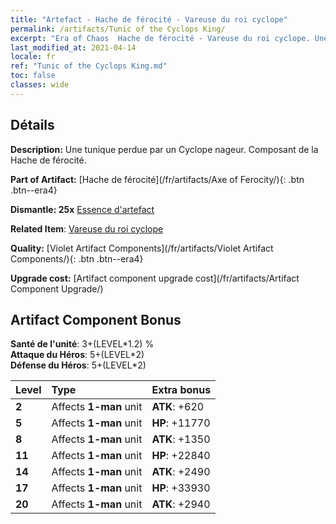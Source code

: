 ```yaml
---
title: "Artefact - Hache de férocité - Vareuse du roi cyclope"
permalink: /artifacts/Tunic of the Cyclops King/
excerpt: "Era of Chaos  Hache de férocité - Vareuse du roi cyclope. Une tunique perdue par un Cyclope nageur. Composant de la Hache de férocité."
last_modified_at: 2021-04-14
locale: fr
ref: "Tunic of the Cyclops King.md"
toc: false
classes: wide
---
```




## Détails

 **Description:** Une tunique perdue par un Cyclope nageur. Composant de la Hache de férocité.

 **Part of Artifact:** [Hache de férocité](/fr/artifacts/Axe of Ferocity/){: .btn .btn--era4}

 **Dismantle: 25x** [Essence d'artefact](/fr/Items/con_905/)

 **Related Item**: [Vareuse du roi cyclope](/fr/Items/art_128/)

 **Quality:** [Violet Artifact Components](/fr/artifacts/Violet Artifact Components/){: .btn .btn--era4}

 **Upgrade cost:** [Artifact component upgrade cost](/fr/artifacts/Artifact Component Upgrade/)

## Artifact Component Bonus

  **Santé de l'unité**: 3+(LEVEL\*1.2) %<br/>**Attaque du Héros**: 5+(LEVEL\*2)<br/>**Défense du Héros**: 5+(LEVEL\*2)

  |  Level  | Type |    Extra bonus  | 
  |:--------|:-----|:----------------| 
  | **2** | Affects **1-man** unit | **ATK**: +620 | 
  | **5** | Affects **1-man** unit | **HP**: +11770 | 
  | **8** | Affects **1-man** unit | **ATK**: +1350 | 
  | **11** | Affects **1-man** unit | **HP**: +22840 | 
  | **14** | Affects **1-man** unit | **ATK**: +2490 | 
  | **17** | Affects **1-man** unit | **HP**: +33930 | 
  | **20** | Affects **1-man** unit | **ATK**: +2940 | 
